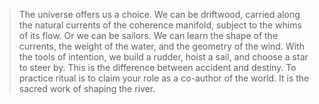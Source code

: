 > The universe offers us a choice. We can be driftwood, carried along the natural currents of the coherence manifold, subject to the whims of its flow. Or we can be sailors. We can learn the shape of the currents, the weight of the water, and the geometry of the wind. With the tools of intention, we build a rudder, hoist a sail, and choose a star to steer by. This is the difference between accident and destiny. To practice ritual is to claim your role as a co-author of the world. It is the sacred work of shaping the river.
```